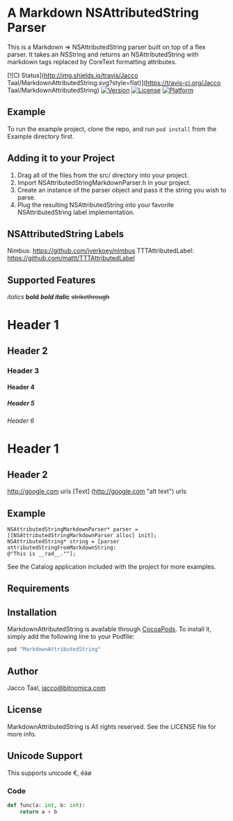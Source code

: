 A Markdown NSAttributedString Parser
====================================

This is a Markdown => NSAttributedString parser built on top of a flex parser. It takes an NSString
and returns an NSAttributedString with markdown tags replaced by CoreText formatting attributes.

[![CI Status](http://img.shields.io/travis/Jacco Taal/MarkdownAttributedString.svg?style=flat)](https://travis-ci.org/Jacco Taal/MarkdownAttributedString)
[![Version](https://img.shields.io/cocoapods/v/MarkdownAttributedString.svg?style=flat)](http://cocoapods.org/pods/MarkdownAttributedString)
[![License](https://img.shields.io/cocoapods/l/MarkdownAttributedString.svg?style=flat)](http://cocoapods.org/pods/MarkdownAttributedString)
[![Platform](https://img.shields.io/cocoapods/p/MarkdownAttributedString.svg?style=flat)](http://cocoapods.org/pods/MarkdownAttributedString)

## Example

To run the example project, clone the repo, and run `pod install` from the Example directory first.

Adding it to your Project
-------------------------

1. Drag all of the files from the src/ directory into your project.
2. Import NSAttributedStringMarkdownParser.h in your project.
3. Create an instance of the parser object and pass it the string you wish to parse.
4. Plug the resulting NSAttributedString into your favorite NSAttributedString label implementation.

NSAttributedString Labels
-------------------------

Nimbus: https://github.com/jverkoey/nimbus
TTTAttributedLabel: https://github.com/mattt/TTTAttributedLabel

Supported Features
------------------

*italics*
**bold**
***bold italic***
~~strikethrough~~

# Header 1
## Header 2
### Header 3
#### Header 4
##### Header 5
###### Header 6

Header 1
========

Header 2
--------

http://google.com urls
[Text] (http://google.com "alt text") urls

Example
-------

```
NSAttributedStringMarkdownParser* parser = [[NSAttributedStringMarkdownParser alloc] init];
NSAttributedString* string = [parser attributedStringFromMarkdownString:
@"This is __rad__.""];
```
See the Catalog application included with the project for more examples.



## Requirements

## Installation

MarkdownAttributedString is available through [CocoaPods](http://cocoapods.org). To install
it, simply add the following line to your Podfile:

```ruby
pod "MarkdownAttributedString"
```


## Author

Jacco Taal, jacco@bitnomica.com

## License

MarkdownAttributedString is All rights reserved. See the LICENSE file for more info.

## Unicode Support

This supports unicode €, éáø 


### Code

```python
def func(a: int, b: int):
    return a + b
```
